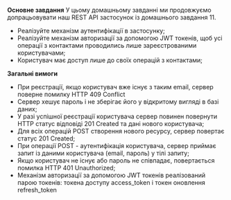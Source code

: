 **Основне завдання**
У цьому домашньому завданні ми продовжуємо допрацьовувати наш REST API застосунок із домашнього завдання 11.

- Реалізуйте механізм аутентифікації в застосунку;
- Реалізуйте механізм авторизації за допомогою JWT токенів, щоб усі операції з контактами проводились лише зареєстрованими користувачами;
- Користувач має доступ лише до своїх операцій з контактами;

**Загальні вимоги**

- При реєстрації, якщо користувач вже існує з таким email, сервер поверне помилку HTTP 409 Conflict
- Сервер хешує пароль і не зберігає його у відкритому вигляді в базі даних;
- У разі успішної реєстрації користувача сервер повинен повернути HTTP статус відповіді 201 Created та дані нового користувача;
- Для всіх операцій POST створення нового ресурсу, сервер повертає статус 201 Created;
- При операції POST - аутентифікація користувача, сервер приймає запит із даними користувача (email, пароль) у тілі запиту;
- Якщо користувач не існує або пароль не співпадає, повертається помилка HTTP 401 Unauthorized;
- Механізм авторизації за допомогою JWT токенів реалізований парою токенів: токена доступу access_token і токен оновлення refresh_token
